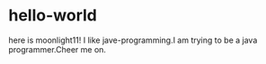 # hello-world
here is moonlight11! I like jave-programming.I am trying to be a java programmer.Cheer me on.
